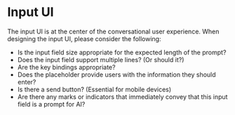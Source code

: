 # Input UI

The input UI is at the center of the conversational user experience.
When designing the input UI, please consider the following:

- Is the input field size appropriate for the expected length of the prompt?
- Does the input field support multiple lines? (Or should it?)
- Are the key bindings appropriate?
- Does the placeholder provide users with the information they should enter?
- Is there a send button? (Essential for mobile devices)
- Are there any marks or indicators that immediately convey that this input field is a prompt for AI?
